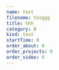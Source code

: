 ```yaml
---
name: test
filename: tesggg
title: hhh
category: B
kind: text
startTime: 0
order_about: 0
order_projects: 0
order_video: 0
---
```

